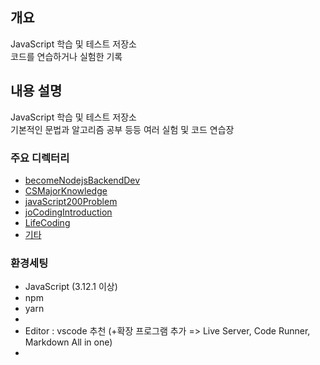 ## 개요

JavaScript 학습 및 테스트 저장소<br>
코드를 연습하거나 실험한 기록


## 내용 설명
JavaScript 학습 및 테스트 저장소<br>
기본적인 문법과 알고리즘 공부 등등 여러 실험 및 코드 연습장<br>

### 주요 디렉터리
-  [becomeNodejsBackendDev](./becomeNodejsBackendDev)
-  [CSMajorKnowledge](./CSMajorKnowledge/)
-  [javaScript200Problem](./javaScript200Problem/)
-  [joCodingIntroduction](./joCodingIntroduction/)
-  [LifeCoding](./LifeCoding/)
-  [기타](./etc/)


### 환경세팅
- JavaScript (3.12.1 이상)
- npm
- yarn
- 
- Editor : vscode 추천 (+확장 프로그램 추가 => Live Server, Code Runner, Markdown All in one)
- 
